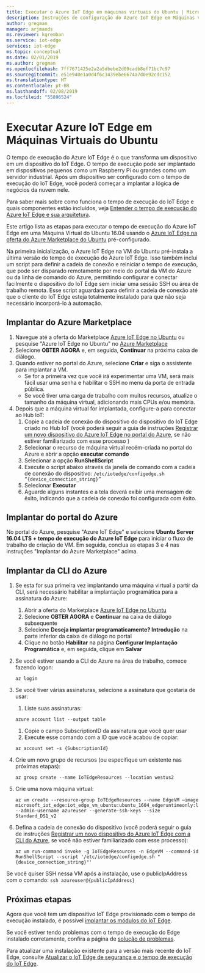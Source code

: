 ```yaml
---
title: Executar o Azure IoT Edge em máquinas virtuais do Ubuntu | Microsoft Docs
description: Instruções de configuração do Azure IoT Edge em Máquinas Virtuais do Ubuntu 16.04 do Microsoft Azure Marketplace
author: gregman
manager: arjmands
ms.reviewer: kgremban
ms.service: iot-edge
services: iot-edge
ms.topic: conceptual
ms.date: 02/01/2019
ms.author: gregman
ms.openlocfilehash: 7ff7671425e2a2a5dbebe2d09cadb8ef71bc7c97
ms.sourcegitcommit: e51e940e1a0d4f6c3439ebe6674a7d0e92cdc152
ms.translationtype: HT
ms.contentlocale: pt-BR
ms.lasthandoff: 02/08/2019
ms.locfileid: "55896524"
---
```

# <a name="run-azure-iot-edge-on-ubuntu-virtual-machines"></a>Executar Azure IoT Edge em Máquinas Virtuais do Ubuntu

O tempo de execução do Azure IoT Edge é o que transforma um dispositivo em um dispositivo do IoT Edge. O tempo de execução pode ser implantado em dispositivos pequenos como um Raspberry Pi ou grandes como um servidor industrial. Após um dispositivo ser configurado com o tempo de execução do IoT Edge, você poderá começar a implantar a lógica de negócios da nuvem nele.

Para saber mais sobre como funciona o tempo de execução do IoT Edge e quais componentes estão incluídos, veja [Entender o tempo de execução do Azure IoT Edge e sua arquitetura](iot-edge-runtime.md).

Este artigo lista as etapas para executar o tempo de execução do Azure IoT Edge em uma Máquina Virtual do Ubuntu 16.04 usando o [Azure IoT Edge na oferta do Azure Marketplace do Ubuntu](http://aka.ms/azure-iot-edge-ubuntuvm) pré-configurado. 

Na primeira inicialização, o Azure IoT Edge na VM do Ubuntu pré-instala a última versão do tempo de execução do Azure IoT Edge. Isso também inclui um script para definir a cadeia de conexão e reiniciar o tempo de execução, que pode ser disparado remotamente por meio do portal da VM do Azure ou da linha de comando do Azure, permitindo configurar e conectar facilmente o dispositivo do IoT Edge sem iniciar uma sessão SSH ou área de trabalho remota. Esse script aguardará para definir a cadeia de conexão até que o cliente do IoT Edge esteja totalmente instalado para que não seja necessário incorporá-lo à automação.

## <a name="deploy-from-the-azure-marketplace"></a>Implantar do Azure Marketplace
1.  Navegue até a oferta do Marketplace [Azure IoT Edge no Ubuntu](https://aka.ms/azure-iot-edge-ubuntuvm) ou pesquise "Azure IoT Edge no Ubuntu" no [Azure Marketplace](https://azuremarketplace.microsoft.com/)
2.  Selecione **OBTER AGORA** e, em seguida, **Continuar** na próxima caixa de diálogo.
3.  Quando estiver no portal do Azure, selecione **Criar** e siga o assistente para implantar a VM. 
    *   Se for a primeira vez que você irá experimentar uma VM, será mais fácil usar uma senha e habilitar o SSH no menu da porta de entrada pública. 
    *   Se você tiver uma carga de trabalho com muitos recursos, atualize o tamanho da máquina virtual, adicionando mais CPUs e/ou memória.
4.  Depois que a máquina virtual for implantada, configure-a para conectar ao Hub IoT:
    1.  Copie a cadeia de conexão do dispositivo do dispositivo do IoT Edge criado no Hub IoT (você poderá seguir a guia de instruções [Registrar um novo dispositivo do Azure IoT Edge no portal do Azure](how-to-register-device-portal.md), se não estiver familiarizado com esse processo )
    1.  Selecionar o recurso de máquina virtual recém-criada no portal do Azure e abrir a opção **executar comando**
    1.  Selecionar a opção **RunShellScript**
    1.  Execute o script abaixo através da janela de comando com a cadeia de conexão do dispositivo: `/etc/iotedge/configedge.sh “{device_connection_string}”`
    1.  Selecionar **Executar**
    1.  Aguarde alguns instantes e a tela deverá exibir uma mensagem de êxito, indicando que a cadeia de conexão foi configurada com êxito.


## <a name="deploy-from-the-azure-portal"></a>Implantar do portal do Azure
No portal do Azure, pesquise "Azure IoT Edge" e selecione **Ubuntu Server 16.04 LTS + tempo de execução do Azure IoT Edge** para iniciar o fluxo de trabalho de criação de VM. Em seguida, conclua as etapas 3 e 4 nas instruções "Implantar do Azure Marketplace" acima.

## <a name="deploy-from-azure-cli"></a>Implantar da CLI do Azure
1.  Se esta for sua primeira vez implantando uma máquina virtual a partir da CLI, será necessário habilitar a implantação programática para a assinatura do Azure:
    1. Abrir a oferta do Marketplace [Azure IoT Edge no Ubuntu](https://aka.ms/azure-iot-edge-ubuntuvm)
    1. Selecione **OBTER AGORA** e **Continuar** na caixa de diálogo subsequente
    1. Selecione **Deseja implantar programaticamente? Introdução** na parte inferior da caixa de diálogo no portal
    1. Clique no botão **Habilitar** na página **Configurar Implantação Programática** e, em seguida, clique em **Salvar**
1.  Se você estiver usando a CLI do Azure na área de trabalho, comece fazendo logon:

    ```azurecli-interactive
    az login
    ```
    
1.  Se você tiver várias assinaturas, selecione a assinatura que gostaria de usar:
    1.  Liste suas assinaturas:
    
       ```azurecli-interactive
       azure account list --output table
       ```
    
    1.  Copie o campo SubscriptionID da assinatura que você quer usar
    1.  Execute esse comando com a ID que você acabou de copiar:
    
       ```azurecli-interactive 
       az account set -s {SubscriptionId}
       ```
    
1.  Crie um novo grupo de recursos (ou especifique um existente nas próximas etapas):

    ```azurecli-interactive
    az group create --name IoTEdgeResources --location westus2
    ```
    
1.  Crie uma nova máquina virtual:

    ```azurecli-interactive
    az vm create --resource-group IoTEdgeResources --name EdgeVM –image microsoft_iot_edge:iot_edge_vm_ubuntu:ubuntu_1604_edgeruntimeonly:latest --admin-username azureuser --generate-ssh-keys --size Standard_DS1_v2
    ```

1.  Defina a cadeia de conexão do dispositivo (você poderá seguir o guia de instruções [Registrar um novo dispositivo do Azure IoT Edge com a CLI do Azure](how-to-register-device-cli.md), se você não estiver familiarizado com esse processo):

    ```azurecli-interactive
    az vm run-command invoke -g IoTEdgeResources -n EdgeVM --command-id RunShellScript --script '/etc/iotedge/configedge.sh "{device_connection_string}"'
    ```

Se você quiser SSH nessa VM após a instalação, use o publicIpAddress com o comando: `ssh azureuser@{publicIpAddress}`


## <a name="next-steps"></a>Próximas etapas

Agora que você tem um dispositivo IoT Edge provisionado com o tempo de execução instalado, é possível [implantar os módulos do IoT Edge](how-to-deploy-modules-portal.md).

Se você estiver tendo problemas com o tempo de execução do Edge instalado corretamente, confira a página de [solução de problemas](troubleshoot.md).

Para atualizar uma instalação existente para a versão mais recente do IoT Edge, consulte [Atualizar o IoT Edge de segurança e o tempo de execução do IoT Edge](how-to-update-iot-edge.md).
